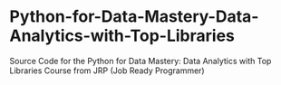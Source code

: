 # Python-for-Data-Mastery-Data-Analytics-with-Top-Libraries
Source Code for the Python for Data Mastery: Data Analytics with Top Libraries Course from JRP (Job Ready Programmer)
